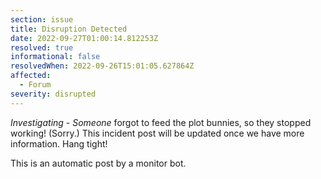 ```yaml
---
section: issue
title: Disruption Detected
date: 2022-09-27T01:00:14.812253Z
resolved: true
informational: false
resolvedWhen: 2022-09-26T15:01:05.627864Z
affected:
  - Forum
severity: disrupted
---
```

*Investigating* - _Someone_ forgot to feed the plot bunnies, so they stopped working! (Sorry.) This incident post will be updated once we have more information. Hang tight!

This is an automatic post by a monitor bot.
        